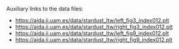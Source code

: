 Auxiliary links to the data files:

- https://aida.ii.uam.es/data/stardust_ltw/left_fig3_index012.plt
- https://aida.ii.uam.es/data/stardust_ltw/right_fig3_index012.plt
- https://aida.ii.uam.es/data/stardust_ltw/left_fig9_index012.plt
- https://aida.ii.uam.es/data/stardust_ltw/right_fig9_index012.plt

